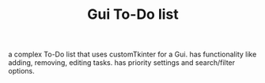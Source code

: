 ---
file_name: intermediate/todo
title: Gui To-Do list
body: a complex To-Do list that uses customTkinter for a Gui. has functionality like adding, removing, editing tasks. has priority settings and search/filter options.
sameTab: true
---